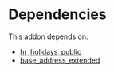 # Dependencies

This addon depends on:

- [hr_holidays_public](https://github.com/bringout/oca-technical)
- [base_address_extended](https://github.com/bringout/oca-ocb-core/tree/11a704b400b8bf0763643e267bf123858a85c9e6/odoo-bringout-oca-ocb-base_address_extended)
